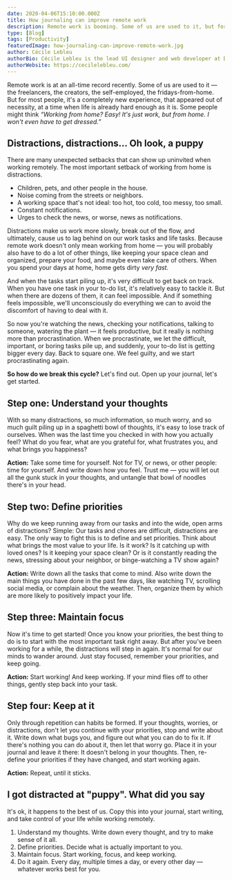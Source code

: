 ```yaml
---
date: 2020-04-06T15:10:00.000Z
title: How journaling can improve remote work
description: Remote work is booming. Some of us are used to it, but for most people, it's a completely new experience, that appeared out of necessity, at a time when life is already hard enough as it is. Wherever on the spectrum you are, journaling can help.
type: [Blog]
tags: [Productivity]
featuredImage: how-journaling-can-improve-remote-work.jpg
author: Cécile Lebleu
authorBio: Cécile Lebleu is the lead UI designer and web developer at Diarly. She likes to build interactive layouts and websites, brand identities, and design systems. She also likes to make great food. When she's not busy building something, Cécile likes to read and write about personal improvement.
authorWebsite: https://cecilelebleu.com/
---
```


Remote work is at an all-time record recently. Some of us are used to it — the freelancers, the creators, the self-employed, the fridays-from-home. But for most people, it's a completely new experience, that appeared out of necessity, at a time when life is already hard enough as it is. Some people might think *“Working from home? Easy! It's just work, but from home. I won't even have to get dressed.”*

## Distractions, distractions... Oh look, a puppy

There are many unexpected setbacks that can show up uninvited when working remotely. The most important setback of working from home is distractions.

- Children, pets, and other people in the house.
- Noise coming from the streets or neighbors.
- A working space that's not ideal: too hot, too cold, too messy, too small.
- Constant notifications.
- Urges to check the news, or worse, news as notifications.

Distractions make us work more slowly, break out of the flow, and ultimately, cause us to lag behind on our work tasks and life tasks. Because remote work doesn't only mean working from home — you will probably also have to do a lot of other things, like keeping your space clean and organized, prepare your food, and maybe even take care of others. When you spend your days at home, home gets dirty *very fast.*

And when the tasks start piling up, it's very difficult to get back on track. When you have one task in your to-do list, it's relatively easy to tackle it. But when there are dozens of them, it can feel impossible. And if something feels impossible, we'll unconsciously do everything we can to avoid the discomfort of having to deal with it.

So now you're watching the news, checking your notifications, talking to someone, watering the plant — it feels productive, but it really is nothing more than procrastination. When we procrastinate, we let the difficult, important, or boring tasks pile up, and suddenly, your to-do list is getting bigger every day. Back to square one. We feel guilty, and we start procrastinating again.

**So how do we break this cycle?** Let's find out. Open up your journal, let's get started.

<!-- > CTA: Don't have a journal yet? Download Diarly and get started today, for free. -->

## Step one: Understand your thoughts

With so many distractions, so much information, so much worry, and so much guilt piling up in a spaghetti bowl of thoughts, it's easy to lose track of ourselves. When was the last time you checked in with how you actually feel? What do you fear, what are you grateful for, what frustrates you, and what brings you happiness?

**Action:** Take some time for yourself. Not for TV, or news, or other people: time for yourself. And write down how you feel. Trust me — you will let out all the gunk stuck in your thoughts, and untangle that bowl of noodles there's in your head.

## Step two: Define priorities

Why do we keep running away from our tasks and into the wide, open arms of distractions? Simple: Our tasks and chores are difficult, distractions are easy. The only way to fight this is to define and set priorities. Think about what brings the most value to your life. Is it work? Is it catching up with loved ones? Is it keeping your space clean? Or is it constantly reading the news, stressing about your neighbor, or binge-watching a TV show again?

**Action:** Write down all the tasks that come to mind. Also write down the main things you have done in the past few days, like watching TV, scrolling social media, or complain about the weather. Then, organize them by which are more likely to positively impact your life.

## Step three: Maintain focus

Now it's time to get started! Once you know your priorities, the best thing to do is to start with the most important task right away. But after you've been working for a while, the distractions will step in again. It's normal for our minds to wander around. Just stay focused, remember your priorities, and keep going.

**Action:** Start working! And keep working. If your mind flies off to other things, gently step back into your task.

## Step four: Keep at it

Only through repetition can habits be formed.
If your thoughts, worries, or distractions, don't let you continue with your priorities, stop and write about it. Write down what bugs you, and figure out what you can do to fix it. If there's nothing you can do about it, then let that worry go. Place it in your journal and leave it there: It doesn't belong in your thoughts. Then, re-define your priorities if they have changed, and start working again.

**Action:** Repeat, until it sticks.

## I got distracted at "puppy". What did you say

It's ok, it happens to the best of us. Copy this into your journal, start writing, and take control of your life while working remotely.

1. Understand my thoughts. Write down every thought, and try to make sense of it all.
2. Define priorities. Decide what is actually important to you.
3. Maintain focus. Start working, focus, and keep working.
4. Do it again. Every day, multiple times a day, or every other day — whatever works best for you.

